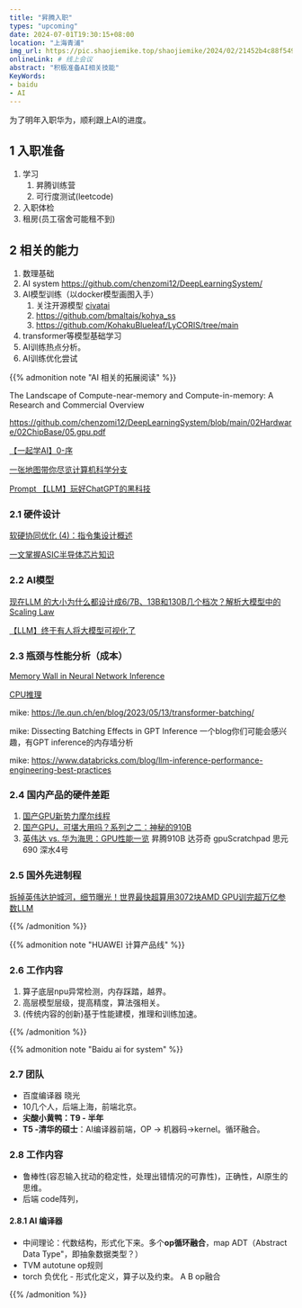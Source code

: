 ```yaml
---
title: "昇腾入职"
types: "upcoming"
date: 2024-07-01T19:30:15+08:00
location: "上海青浦"
img_url: https://pic.shaojiemike.top/shaojiemike/2024/02/21452b4c88f549d5b8c5a6295a1f582d.png
onlineLink: # 线上会议
abstract: "积极准备AI相关技能"
KeyWords:
- baidu
- AI
---
```


为了明年入职华为，顺利跟上AI的进度。

## 1 入职准备

1. 学习
   1. 昇腾训练营
   2. 可行度测试(leetcode)
2. 入职体检
3. 租房(员工宿舍可能租不到)

## 2 相关的能力

1. 数理基础
2. AI system https://github.com/chenzomi12/DeepLearningSystem/
3. AI模型训练（以docker模型画图入手）
      1. 关注开源模型 [civatai](https://civitai.com/)
      2. https://github.com/bmaltais/kohya_ss
      3. https://github.com/KohakuBlueleaf/LyCORIS/tree/main
4. transformer等模型基础学习
5. AI训练热点分析。
6. AI训练优化尝试


{{% admonition note "AI 相关的拓展阅读" %}}

<!-- []() -->

The Landscape of Compute-near-memory and Compute-in-memory: A Research and Commercial Overview

<https://github.com/chenzomi12/DeepLearningSystem/blob/main/02Hardware/02ChipBase/05.gpu.pdf>

[【一起学AI】0-序](https://mp.weixin.qq.com/s/LYbpLWgNpxufTWYi1eyRrQ)

[一张地图带你尽览计算机科学分支](https://mp.weixin.qq.com/s/i00aBe-G3Uqu1phjoVgQ6Q)

[Prompt 【LLM】玩好ChatGPT的黑科技](https://mp.weixin.qq.com/s/b0KJWDCkuGtKLfvTzv8brg)

### 2.1 硬件设计

[软硬协同优化 (4)：指令集设计概述](https://mp.weixin.qq.com/s/aTsfKlih9pv-l-Q-iqKLcw)

[一文掌握ASIC半导体芯片知识](https://mp.weixin.qq.com/s/lYR1lS6Yxzgt__271UbrdQ)

### 2.2 AI模型

[现在LLM 的大小为什么都设计成6/7B、13B和130B几个档次？解析大模型中的Scaling Law](https://mp.weixin.qq.com/s/-JwiRvYAo61RG6iHHhwmVg)

[【LLM】终于有人将大模型可视化了](https://mp.weixin.qq.com/s/2uY0Kw2ZWpzAPMCRHNPbvw)

### 2.3 瓶颈与性能分析（成本）

[Memory Wall in Neural Network Inference](https://blog.csdn.net/qq_49588762/article/details/135528513)

[CPU推理](https://mp.weixin.qq.com/s/vb1U_tQ79rsNjUwuTUoD9Q)

mike:
<https://le.qun.ch/en/blog/2023/05/13/transformer-batching/>

mike:
Dissecting Batching Effects in GPT Inference 一个blog你们可能会感兴趣，有GPT inference的内存墙分析

mike:
<https://www.databricks.com/blog/llm-inference-performance-engineering-best-practices>

### 2.4 国内产品的硬件差距

1. [国产GPU新势力摩尔线程](https://mp.weixin.qq.com/s/u-hwp7kBTW7fOgDlNNKkRQ)
2. [国产GPU，可堪大用吗？系列之二：神秘的910B](https://mp.weixin.qq.com/s/olWs3I5kHSNPQhSe-SjKcw)
2. [英伟达 vs. 华为海思：GPU性能一览](https://mp.weixin.qq.com/s/d8rdGy8NNbxyqNVU8y11WQ)
昇腾910B 达芬奇 gpuScratchpad
思元690
深水4号

### 2.5 国外先进制程

[拆掉英伟达护城河，细节曝光！世界最快超算用3072块AMD GPU训完超万亿参数LLM](https://mp.weixin.qq.com/s/QPAxuBmrr1O6H0LjwiMMxA)


{{% /admonition %}}


{{% admonition note "HUAWEI 计算产品线" %}}

### 2.6 工作内容

1. 算子底层npu异常检测，内存踩踏，越界。
2. 高层模型层级，提高精度，算法强相关。
3. (传统内容的创新)基于性能建模，推理和训练加速。

{{% /admonition %}}

{{% admonition note "Baidu ai for system" %}}

### 2.7 团队

- 百度编译器 晓光
- 10几个人，后端上海，前端北京。
- **尖酸小黄鸭：T9 - 半年**
- **T5 -清华的硕士**：AI编译器前端，OP → 机器码→kernel。循环融合。

### 2.8 工作内容

- 鲁棒性(容忍输入扰动的稳定性，处理出错情况的可靠性)，正确性，AI原生的思维。
- 后端 code阵列，

#### 2.8.1 AI 编译器

- 中间理论：代数结构，形式化下来。多个**op循环融合**，map ADT（Abstract Data Type"，即抽象数据类型？）
- TVM autotune op规则
- torch 负优化 - 形式化定义，算子以及约束。 A B op融合

{{% /admonition %}}
